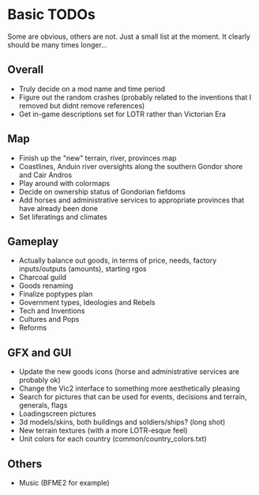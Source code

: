 # Basic TODOs
Some are obvious, others are not. Just a small list at the moment. It clearly should be many times longer...

## Overall
 - Truly decide on a mod name and time period
 - Figure out the random crashes (probably related to the inventions that I removed but didnt remove references)
 - Get in-game descriptions set for LOTR rather than Victorian Era
 
## Map
 - Finish up the "new" terrain, river, provinces map
 - Coastlines, Anduin river oversights along the southern Gondor shore and Cair Andros
 - Play around with colormaps
 - Decide on ownership status of Gondorian fiefdoms
 - Add horses and administrative services to appropriate provinces that have already been done
 - Set liferatings and climates
 
## Gameplay
 - Actually balance out goods, in terms of price, needs, factory inputs/outputs (amounts), starting rgos 
 - Charcoal guild
 - Goods renaming
 - Finalize poptypes plan
 - Government types, Ideologies and Rebels
 - Tech and Inventions
 - Cultures and Pops
 - Reforms

## GFX and GUI
 - Update the new goods icons (horse and administrative services are probably ok)
 - Change the Vic2 interface to something more aesthetically pleasing
 - Search for pictures that can be used for events, decisions and terrain, generals, flags
 - Loadingscreen pictures
 - 3d models/skins, both buildings and soldiers/ships? (long shot)
 - New terrain textures (with a more LOTR-esque feel)
 - Unit colors for each country (common/country_colors.txt)

## Others 
- Music (BFME2 for example)
